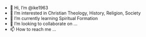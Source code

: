 - 👋 Hi, I’m @ike1963
- 👀 I’m interested in Christian Theology, History, Religion, Society
- 🌱 I’m currently learning Spiritual Formation
- 💞️ I’m looking to collaborate on ...
- 📫 How to reach me ...

<!---
ike1963/ike1963 is a ✨ special ✨ repository because its `README.md` (this file) appears on your GitHub profile.
You can click the Preview link to take a look at your changes.
--->
